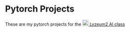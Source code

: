 # Pytorch Projects

These are my pytorch projects for the [<img src="https://lyzeum-muenchen.de/wp-content/uploads/2018/08/logo_50x50.png" height="20em"> Lyzeum2 AI class](https://github.com/MischaPanch/lyzeum-ai-class)
